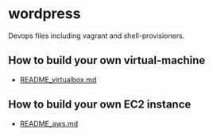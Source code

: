 # wordpress

Devops files including vagrant and shell-provisioners.

## How to build your own virtual-machine

* [README_virtualbox.md]()

## How to build your own EC2 instance

* [README_aws.md]()

